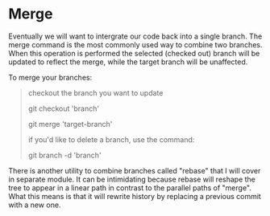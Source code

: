 # Merge

Eventually we will want to intergrate our code back into a single branch. The merge command is the most commonly used way to combine two branches. When this operation is performed the selected (checked out) branch will be updated to reflect the merge, while the target branch will be unaffected.

To merge your branches:

  > checkout the branch you want to update
  >
  > git checkout 'branch'
  >
  > git merge 'target-branch'
  >
  > if you'd like to delete a branch, use the command:
  >
  > git branch -d 'branch'

There is another utility to combine branches called "rebase" that I will cover in separate module. It can be intimidating because rebase will reshape the tree to appear in a linear path in contrast to the parallel paths of "merge". What this means is that it will rewrite history by replacing a previous commit with a new one.


